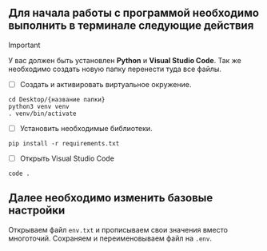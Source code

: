 ## Для начала работы с программой необходимо выполнить в терминале следующие действия

> [!IMPORTANT]
> У вас должен быть установлен **Python** и **Visual Studio Code**. Так же необходимо создать новую папку перенести туда все файлы.


- [ ] Создать и активировать виртуальное окружение.

```
cd Desktop/{название папки}
python3 venv venv
. venv/bin/activate
```

- [ ] Установить необходимые библиотеки.

```
pip install -r requirements.txt
```

- [ ] Открыть Visual Studio Code

```
code .
```

## Далее необходимо изменить базовые настройки

Открываем файл ```env.txt``` и прописываем свои значения вместо многоточий. Сохраняем и переименовываем файл на ```.env```.



